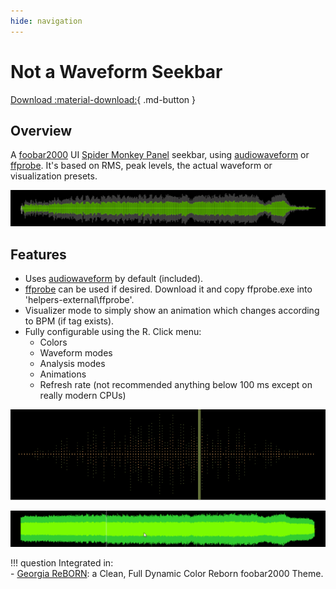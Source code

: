 ```yaml
---
hide: navigation
---
```


# Not a Waveform Seekbar

[Download :material-download:](https://github.com/regorxxx/Not-A-Waveform-Seekbar-SMP){ .md-button }

## Overview

A [foobar2000](https://www.foobar2000.org/) UI [Spider Monkey Panel](https://theqwertiest.github.io/foo_spider_monkey_panel/)
 seekbar, using [audiowaveform](https://github.com/bbc/audiowaveform) or [ffprobe](https://ffmpeg.org/ffprobe.html).
 It's based on RMS, peak levels, the actual waveform or visualization presets.

![Seekbar with audiowaveform](../images/sk_01.gif)

## Features
- Uses [audiowaveform](https://github.com/bbc/audiowaveform) by default (included).
- [ffprobe](https://ffmpeg.org/download.html) can be used if desired. Download it and copy ffprobe.exe into 'helpers-external\ffprobe\'.
- Visualizer mode to simply show an animation which changes according to BPM (if tag exists).
- Fully configurable using the R. Click menu:
	- Colors
	- Waveform modes
	- Analysis modes
	- Animations
	- Refresh rate (not recommended anything below 100 ms except on really modern CPUs)

![Seekbar with visualizer](../images/sk_visualizer.gif)

![Seekbar with ffprobe](../images/sk_02.gif)

!!! question
	Integrated in:  
	-  [Georgia ReBORN](https://github.com/TT-ReBORN/Georgia-ReBORN): a Clean, Full Dynamic Color Reborn foobar2000 Theme.